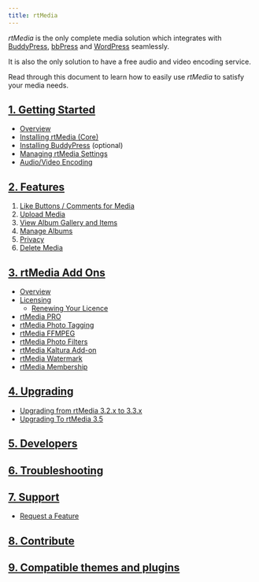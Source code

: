 ```yaml
---
title: rtMedia
---
```


*rtMedia* is the only complete media solution which integrates with [BuddyPress](https://buddypress.org/), [bbPress](https://bbpress.org/) and [WordPress](https://wordpress.org/) seamlessly.

It is also the only solution to have a free audio and video encoding service.

Read through this document to learn how to easily use *rtMedia* to satisfy your media needs.


## [1. Getting Started]()

  * [Overview](/rtmedia/getting-started/)
  * [Installing rtMedia (Core)](/rtmedia/getting-started/install-rtmedia/)
  * [Installing BuddyPress](/rtmedia/getting-started/install-buddypress/) (optional)
  * [Managing rtMedia Settings](/rtmedia/getting-started/settings/)
  * [Audio/Video Encoding](/rtmedia/getting-started/audio-video-encoding/)

## [2. Features](http://docs.rtcamp.com/rtmedia/features/)

  1. [Like Buttons / Comments for Media](/rtmedia/features/like/)
  2. [Upload Media](/rtmedia/features/upload-media/)
  3. [View Album Gallery and Items](/rtmedia/features/view/)
  4. [Manage Albums](/rtmedia/features/manage/)
  5. [Privacy](/rtmedia/features/privacy/)
  6. [Delete Media](/rtmedia/features/delete/)

## [3. rtMedia Add Ons]()

* [Overview](/rtmedia/addons/)
* [Licensing](/rtmedia/support-2/license/)  
  * [Renewing Your Licence](/rtmedia/support-2/license/renew-license-key/)
* [rtMedia PRO](/rtmedia/addons/rtmedia-pro/)	
* [rtMedia Photo Tagging](/rtmedia/addons/photo-tagging/)	
* [rtMedia FFMPEG](/rtmedia/addons/ffmpeg/)	
* [rtMedia Photo Filters](/rtmedia/addons/rtmedia-instagram/)	
* [rtMedia Kaltura Add-on](/rtmedia/addons/rtmedia-kaltura-add-on/)	
* [rtMedia Watermark](/rtmedia/addons/watermark/)	
* [rtMedia Membership](/rtmedia/addons/membership)

## [4. Upgrading](/rtmedia/upgrading/)

* [Upgrading from rtMedia 3.2.x to 3.3.x](/rtmedia/upgrading/upgrading-rtmedia-3-2-to-3-3/)	
* [Upgrading To rtMedia 3.5](/rtmedia/upgrading/upgrading-to-rtmedia-3-5/)

## [5. Developers](/rtmedia/developer/)

## [6. Troubleshooting](/rtmedia/troubleshooting/)

## [7. Support](/rtmedia/support-2/)

* [Request a Feature](/rtmedia/support-2/developer-program/)

## [8. Contribute](/rtmedia/contribute/)

## [9. Compatible themes and plugins](/rtmedia/compatible-themes-and-plugins/)
